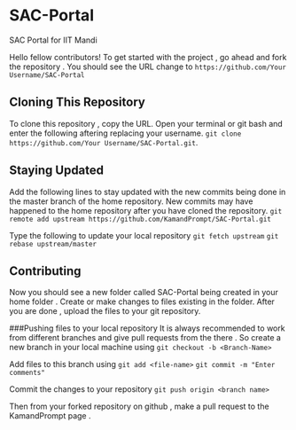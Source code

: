 # SAC-Portal
SAC Portal for IIT Mandi

Hello fellow contributors! To get started with the project , go ahead and fork the repository . You should see the URL change to
`https://github.com/Your Username/SAC-Portal` 

Cloning This Repository
--- 
To clone this repository , copy the URL. Open your terminal or git bash and enter the following aftering replacing your username. 
`git clone https://github.com/Your Username/SAC-Portal.git`.

Staying Updated
--- 
Add the following lines to stay updated with the new commits being done in the master branch of the home repository. New commits may have happened to the home repository after you have cloned the repository.
`git remote add upstream https://github.com/KamandPrompt/SAC-Portal.git`

Type the following to update your local repository
`git fetch upstream`
`git rebase upstream/master`

Contributing
---
Now you should see a new folder called SAC-Portal being created in your home folder .
Create or make changes to files existing in the folder. After you are done , upload the files to your git repository.

###Pushing files to your local repository
It is always recommended to work from different branches and give pull requests from the there . 
So create a new branch in your local machine using
`git checkout -b <Branch-Name>`

Add files to this branch using 
`git add <file-name>`
`git commit -m "Enter comments"`

Commit the changes to your repository
`git push origin <branch name>`

Then from your forked repository on github , make a pull request to the KamandPrompt page .


